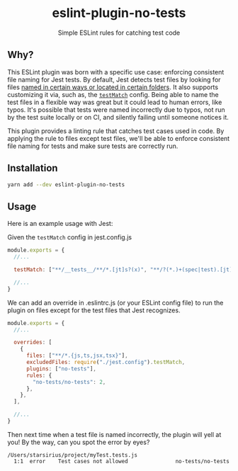 <div align="center">
  <h1>eslint-plugin-no-tests</h1>

  <p>Simple ESLint rules for catching test code</p>
</div>

## Why?

This ESLint plugin was born with a specific use case: enforcing consistent file naming for Jest tests. By default, Jest
detects test files by looking for files [named in certain ways or located in certain folders][jest_test_match]. It also
supports customizing it via, such as, the [`testMatch`][jest_test_match] config. Being able to name the test files in a
flexible way was great but it could lead to human errors, like typos. It's possible that tests were named incorrectly
due to typos, not run by the test suite locally or on CI, and silently failing until someone notices it.

This plugin provides a linting rule that catches test cases used in code. By applying the rule to files except test
files, we'll be able to enforce consistent file naming for tests and make sure tests are correctly run.

## Installation

```bash
yarn add --dev eslint-plugin-no-tests
```

## Usage

Here is an example usage with Jest:

Given the `testMatch` config in jest.config.js

```javascript
module.exports = {
  //...

  testMatch: ["**/__tests__/**/*.[jt]s?(x)", "**/?(*.)+(spec|test).[jt]s?(x)"],

  //...
}

```

We can add an override in .eslintrc.js (or your ESLint config file) to run the plugin on files except for the test files
that Jest recognizes.

```javascript
module.exports = {
  //...

  overrides: [
    {
      files: ["**/*.{js,ts,jsx,tsx}"],
      excludedFiles: require("./jest.config").testMatch,
      plugins: ["no-tests"],
      rules: {
        "no-tests/no-tests": 2,
      },
    },
  ],

  //...
}

```

Then next time when a test file is named incorrectly, the plugin will yell at you! By the way, can you spot the error by
eyes?

```
/Users/starsirius/project/myTest.tests.js
  1:1  error    Test cases not allowed               no-tests/no-tests
```


[jest_test_match]: https://github.com/jestjs/jest/blob/v29.7.0/packages/jest-config/src/Defaults.ts#L82
